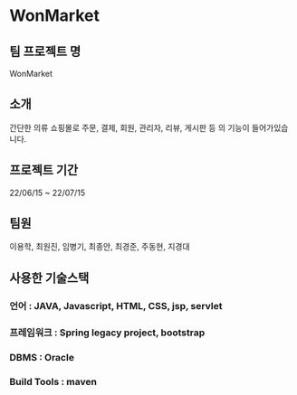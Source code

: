 # WonMarket
## 팀 프로젝트 명 
WonMarket<br>

## 소개<br>
간단한 의류 쇼핑몰로 주문, 결제, 회원, 관리자, 리뷰, 게시판 등 의 기능이 들어가있습니다.<br>

## 프로젝트 기간 
22/06/15 ~ 22/07/15<br>

## 팀원 
이용학, 최원진, 임병기, 최종안, 최경준, 주동현, 지경대<br>

## 사용한 기술스택


### 언어 : JAVA, Javascript, HTML, CSS, jsp, servlet

### 프레임워크 : Spring legacy project, bootstrap

### DBMS : Oracle

### Build Tools : maven


